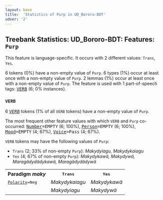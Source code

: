 ```yaml
---
layout: base
title:  'Statistics of Purp in UD_Bororo-BDT'
udver: '2'
---
```


## Treebank Statistics: UD_Bororo-BDT: Features: `Purp`

This feature is language-specific.
It occurs with 2 different values: `Trans`, `Yes`.

6 tokens (0%) have a non-empty value of `Purp`.
6 types (1%) occur at least once with a non-empty value of `Purp`.
2 lemmas (1%) occur at least once with a non-empty value of `Purp`.
The feature is used with 1 part-of-speech tags: <tt><a href="bor_bdt-pos-VERB.html">VERB</a></tt> (6; 0% instances).

### `VERB`

6 <tt><a href="bor_bdt-pos-VERB.html">VERB</a></tt> tokens (1% of all `VERB` tokens) have a non-empty value of `Purp`.

The most frequent other feature values with which `VERB` and `Purp` co-occurred: <tt><a href="bor_bdt-feat-Number.html">Number</a></tt><tt>=EMPTY</tt> (6; 100%), <tt><a href="bor_bdt-feat-Person.html">Person</a></tt><tt>=EMPTY</tt> (6; 100%), <tt><a href="bor_bdt-feat-Mood.html">Mood</a></tt><tt>=EMPTY</tt> (4; 67%), <tt><a href="bor_bdt-feat-Voice.html">Voice</a></tt><tt>=Pass</tt> (4; 67%).

`VERB` tokens may have the following values of `Purp`:

* `Trans` (2; 33% of non-empty `Purp`): <em>Makydyiagu, Makydykaiagu</em>
* `Yes` (4; 67% of non-empty `Purp`): <em>Makydykawä, Makydywä, Maragädydädykawä, Maragädydädywä</em>

<table>
  <tr><th>Paradigm <i>maky</i></th><th><tt>Trans</tt></th><th><tt>Yes</tt></th></tr>
  <tr><td><tt><tt><a href="bor_bdt-feat-Polarity.html">Polarity</a></tt><tt>=Neg</tt></tt></td><td><em>Makydykaiagu</em></td><td><em>Makydykawä</em></td></tr>
  <tr><td><tt></tt></td><td><em>Makydyiagu</em></td><td><em>Makydywä</em></td></tr>
</table>


